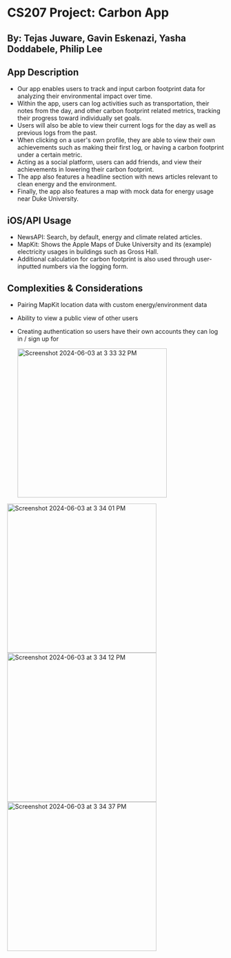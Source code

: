 # CS207 Project: Carbon App

## By: Tejas Juware, Gavin Eskenazi, Yasha Doddabele, Philip Lee

## App Description

* Our app enables users to track and input carbon footprint data for analyzing their environmental impact over time. 
* Within the app, users can log activities such as transportation, their notes from the day, and other carbon footprint related metrics, tracking their progress toward individually set goals.
* Users will also be able to view their current logs for the day as well as previous logs from the past.
* When clicking on a user's own profile, they are able to view their own achievements such as making their first log, or having a carbon footprint under a certain metric.
* Acting as a social platform, users can add friends, and view their achievements in lowering their carbon footprint.
* The app also features a headline section with news articles relevant to clean energy and the environment. 
* Finally, the app also features a map with mock data for energy usage near Duke University. 

## iOS/API Usage

* NewsAPI: Search, by default, energy and climate related articles.
* MapKit: Shows the Apple Maps of Duke University and its (example) electricity usages in buildings such as Gross Hall.
* Additional calculation for carbon footprint is also used through user-inputted numbers via the logging form.

## Complexities & Considerations

* Pairing MapKit location data with custom energy/environment data
* Ability to view a public view of other users
* Creating authentication so users have their own accounts they can log in / sign up for

  <img width="346" alt="Screenshot 2024-06-03 at 3 33 32 PM" src="https://github.com/yashadoddabele/carbon_footprint_app/assets/110857917/0ea9ff1b-435b-4a9d-b8d4-8e5e38beb4cd">
<img width="346" alt="Screenshot 2024-06-03 at 3 34 01 PM" src="https://github.com/yashadoddabele/carbon_footprint_app/assets/110857917/a094a07a-f3f4-4081-bdc7-3a133ad9550a">
<img width="346" alt="Screenshot 2024-06-03 at 3 34 12 PM" src="https://github.com/yashadoddabele/carbon_footprint_app/assets/110857917/253d5c56-f60d-4cc7-90ea-08567d9fe0ef">
<img width="346" alt="Screenshot 2024-06-03 at 3 34 37 PM" src="https://github.com/yashadoddabele/carbon_footprint_app/assets/110857917/72e1e8de-cfdb-4118-94e0-b695b90125e6">






